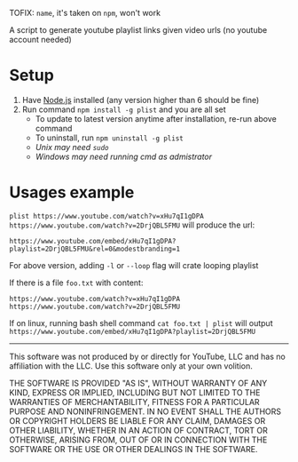 TOFIX: `name`, it's taken on `npm`, won't work

A script to generate youtube playlist links given video urls (no youtube account needed)

# Setup

1. Have [Node.js](https://nodejs.org/en/) installed (any version
   higher than 6 should be fine)
2. Run command `npm install -g plist` and you are all set
    + To update to latest version anytime after installation, re-run above command
    + To uninstall, run `npm uninstall -g plist`
    + _Unix may need `sudo`_
    + _Windows may need running cmd as admistrator_

# Usages example

`plist https://www.youtube.com/watch?v=xHu7qI1gDPA https://www.youtube.com/watch?v=2DrjQBL5FMU` will produce the url:

`https://www.youtube.com/embed/xHu7qI1gDPA?playlist=2DrjQBL5FMU&rel=0&modestbranding=1`

For above version, adding `-l` or `--loop` flag will crate looping playlist

If there is a file `foo.txt` with content:

```
https://www.youtube.com/watch?v=xHu7qI1gDPA
https://www.youtube.com/watch?v=2DrjQBL5FMU
```

If on linux, running bash shell command `cat foo.txt | plist` will output
`https://www.youtube.com/embed/xHu7qI1gDPA?playlist=2DrjQBL5FMU`

----
This software was not produced by or directly for YouTube, LLC and has no
affiliation with the LLC. Use this software only at your own volition.

THE SOFTWARE IS PROVIDED "AS IS", WITHOUT WARRANTY OF ANY KIND, EXPRESS OR
IMPLIED, INCLUDING BUT NOT LIMITED TO THE WARRANTIES OF MERCHANTABILITY,
FITNESS FOR A PARTICULAR PURPOSE AND NONINFRINGEMENT. IN NO EVENT SHALL THE
AUTHORS OR COPYRIGHT HOLDERS BE LIABLE FOR ANY CLAIM, DAMAGES OR OTHER
LIABILITY, WHETHER IN AN ACTION OF CONTRACT, TORT OR OTHERWISE, ARISING FROM,
OUT OF OR IN CONNECTION WITH THE SOFTWARE OR THE USE OR OTHER DEALINGS IN THE
SOFTWARE.